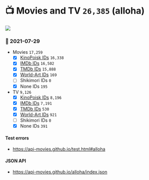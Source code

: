 # :tv: Movies and TV `26,385` (alloha)

<a href="https://API-Movies.github.io"><img src="https://API-Movies.github.io/banner.png?cache"></a>

### :date: 2021-07-29
- Movies `17,259`
  - [x] <a href="https://API-Movies.github.io/alloha/movie_kinopoisk_ids.json">KinoPoisk IDs</a> `16,338`
  - [x] <a href="https://API-Movies.github.io/alloha/movie_imdb_ids.json">IMDb IDs</a> `16,502`
  - [x] <a href="https://API-Movies.github.io/alloha/movie_tmdb_ids.json">TMDb IDs</a> `15,888`
  - [x] <a href="https://API-Movies.github.io/alloha/movie_world_art_ids.json">World-Art IDs</a> `169`
  - [ ] Shikimori IDs `0`
  - [x] None IDs `195`
- TV `9,126`
  - [x] <a href="https://API-Movies.github.io/alloha/tv_kinopoisk_ids.json">KinoPoisk IDs</a> `8,196`
  - [x] <a href="https://API-Movies.github.io/alloha/tv_imdb_ids.json">IMDb IDs</a> `7,191`
  - [x] <a href="https://API-Movies.github.io/alloha/tv_tmdb_ids.json">TMDb IDs</a> `530`
  - [x] <a href="https://API-Movies.github.io/alloha/tv_world_art_ids.json">World-Art IDs</a> `921`
  - [ ] Shikimori IDs `0`
  - [x] None IDs `391`
#### Test errors
- <a href='https://api-movies.github.io/test.html#alloha'>https://api-movies.github.io/test.html#alloha</a>
#### JSON API
- <a href='https://api-movies.github.io/alloha/index.json'>https://api-movies.github.io/alloha/index.json</a>
